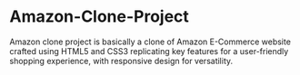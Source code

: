 # Amazon-Clone-Project
Amazon clone project is basically a clone of 
Amazon E-Commerce website crafted using HTML5 and CSS3
replicating key features for a user-friendly shopping experience, 
with responsive design for versatility.
